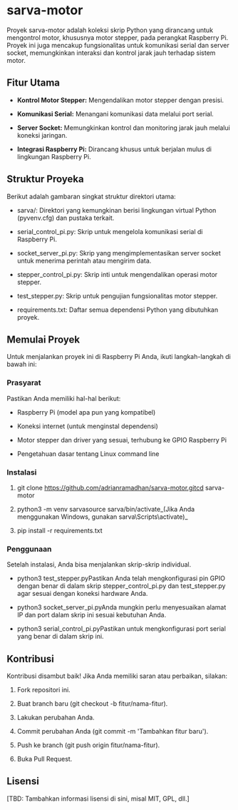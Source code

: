 sarva-motor
===========

Proyek sarva-motor adalah koleksi skrip Python yang dirancang untuk mengontrol motor, khususnya motor stepper, pada perangkat Raspberry Pi. Proyek ini juga mencakup fungsionalitas untuk komunikasi serial dan server socket, memungkinkan interaksi dan kontrol jarak jauh terhadap sistem motor.

Fitur Utama
-----------

*   **Kontrol Motor Stepper:** Mengendalikan motor stepper dengan presisi.
    
*   **Komunikasi Serial:** Menangani komunikasi data melalui port serial.
    
*   **Server Socket:** Memungkinkan kontrol dan monitoring jarak jauh melalui koneksi jaringan.
    
*   **Integrasi Raspberry Pi:** Dirancang khusus untuk berjalan mulus di lingkungan Raspberry Pi.
    

Struktur Proyeka
----------------

Berikut adalah gambaran singkat struktur direktori utama:

*   sarva/: Direktori yang kemungkinan berisi lingkungan virtual Python (pyvenv.cfg) dan pustaka terkait.
    
*   serial\_control\_pi.py: Skrip untuk mengelola komunikasi serial di Raspberry Pi.
    
*   socket\_server\_pi.py: Skrip yang mengimplementasikan server socket untuk menerima perintah atau mengirim data.
    
*   stepper\_control\_pi.py: Skrip inti untuk mengendalikan operasi motor stepper.
    
*   test\_stepper.py: Skrip untuk pengujian fungsionalitas motor stepper.
    
*   requirements.txt: Daftar semua dependensi Python yang dibutuhkan proyek.
    

Memulai Proyek
--------------

Untuk menjalankan proyek ini di Raspberry Pi Anda, ikuti langkah-langkah di bawah ini:

### Prasyarat

Pastikan Anda memiliki hal-hal berikut:

*   Raspberry Pi (model apa pun yang kompatibel)
    
*   Koneksi internet (untuk menginstal dependensi)
    
*   Motor stepper dan driver yang sesuai, terhubung ke GPIO Raspberry Pi
    
*   Pengetahuan dasar tentang Linux command line
    

### Instalasi

1.  git clone https://github.com/adrianramadhan/sarva-motor.gitcd sarva-motor
    
2.  python3 -m venv sarvasource sarva/bin/activate_(Jika Anda menggunakan Windows, gunakan sarva\\Scripts\\activate)_
    
3.  pip install -r requirements.txt
    

### Penggunaan

Setelah instalasi, Anda bisa menjalankan skrip-skrip individual.

*   python3 test\_stepper.pyPastikan Anda telah mengkonfigurasi pin GPIO dengan benar di dalam skrip stepper\_control\_pi.py dan test\_stepper.py agar sesuai dengan koneksi hardware Anda.
    
*   python3 socket\_server\_pi.pyAnda mungkin perlu menyesuaikan alamat IP dan port dalam skrip ini sesuai kebutuhan Anda.
    
*   python3 serial\_control\_pi.pyPastikan untuk mengkonfigurasi port serial yang benar di dalam skrip ini.
    

Kontribusi
----------

Kontribusi disambut baik! Jika Anda memiliki saran atau perbaikan, silakan:

1.  Fork repositori ini.
    
2.  Buat branch baru (git checkout -b fitur/nama-fitur).
    
3.  Lakukan perubahan Anda.
    
4.  Commit perubahan Anda (git commit -m 'Tambahkan fitur baru').
    
5.  Push ke branch (git push origin fitur/nama-fitur).
    
6.  Buka Pull Request.
    

Lisensi
-------

\[TBD: Tambahkan informasi lisensi di sini, misal MIT, GPL, dll.\]

